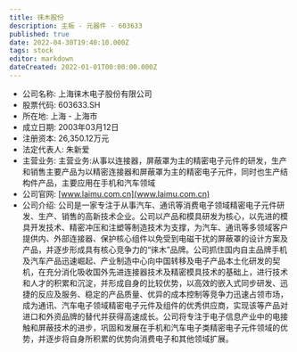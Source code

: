 ```yaml
---
title: 徕木股份
description: 主板 - 元器件 - 603633
published: true
date: 2022-04-30T19:40:10.000Z
tags: stock
editor: markdown
dateCreated: 2022-01-01T00:00:00.000Z
---
```


- 公司名称: 上海徕木电子股份有限公司
- 股票代码: 603633.SH
- 所在地: 上海 - 上海市
- 成立日期: 2003年03月12日
- 注册资本: 26,350.12万元
- 法定代表人: 朱新爱
- 主营业务: 主营业务:从事以连接器，屏蔽罩为主的精密电子元件的研发，生产和销售主要产品为以精密连接器和屏蔽罩为主的精密电子元件，同时也生产结构件产品，主要应用在手机和汽车领域
- 公司官网: [www.laimu.com.cn](www.laimu.com.cn)
- 公司介绍: 公司是一家专注于从事汽车、通讯等消费电子领域精密电子元件研发、生产、销售的高新技术企业。公司以产品和模具研发为核心，以先进的模具开发技术、精密冲压和注塑等制造技术为支撑，为汽车、通讯等多领域客户提供内、外部连接器、保护核心组件以免受到电磁干扰的屏蔽罩的设计方案及产品，并逐步形成具有核心竞争力的“徕木”品牌。公司抓住国内自主品牌手机及汽车产品迅速崛起、产业制造中心向中国转移及电子产品本土化研发的契机，在充分消化吸收国外先进连接器技术及精密模具技术的基础上，进行技术和人才的积累和沉淀，并形成自身的比较优势，以高效的嵌入式同步研发、迅捷的反应及服务、稳定的产品质量、优异的成本控制等竞争力迅速占领市场，成为通讯、汽车电子领域精密电子元件及组件的优秀供应商，实现该等产品对进口和外资品牌的替代并获得高速成长。公司将专注于电子信息产业中的电接触和屏蔽技术的进步，巩固和发展在手机和汽车电子类精密电子元件领域的优势，并逐步将自身所积累的优势向消费电子和其他领域扩展。


